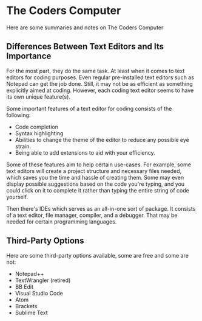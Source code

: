 # The Coders Computer
Here are some summaries and notes on The Coders Computer

## Differences Between Text Editors and Its Importance
For the most part, they do the same task.  At least when it comes to text editors for coding purposes.  Even regular pre-installed text editors such as Notepad can get the job done. Still, it may not be as efficient as something explicitly aimed at coding.  However, each coding text editor seems to have its own unique feature(s).

Some important features of a text editor for coding consists of the following:
* Code completion
* Syntax highlighting
* Abilities to change the theme of the editor to reduce any possible eye strain.
* Being able to add extensions to aid with your efficiency.

Some of these features aim to help certain use-cases.  For example, some text editors will create a project structure and necessary files needed, which saves you the time and hassle of creating them.  Some may even display possible suggestions based on the code you're typing, and you could click on it to complete it rather than typing the entire string of code yourself.

Then there's IDEs which serves as an all-in-one sort of package.  It consists of a text editor, file manager, compiler, and a debugger.  That may be needed for certain programming languages.

## Third-Party Options
Here are some third-party options available, some are free and some are not:
* Notepad++
* TextWrangler (retired)
* BB  Edit
* Visual Studio Code
* Atom
* Brackets
* Sublime Text
